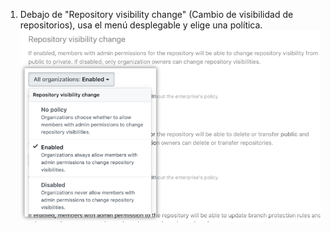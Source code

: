 1. Debajo de "Repository visibility change" (Cambio de visibilidad de repositorios), usa el menú desplegable y elige una política. ![Menú desplegable con opciones de políticas de visibilidad de repositorios](/assets/images/help/business-accounts/repository-visibility-policy-drop-down.png)
